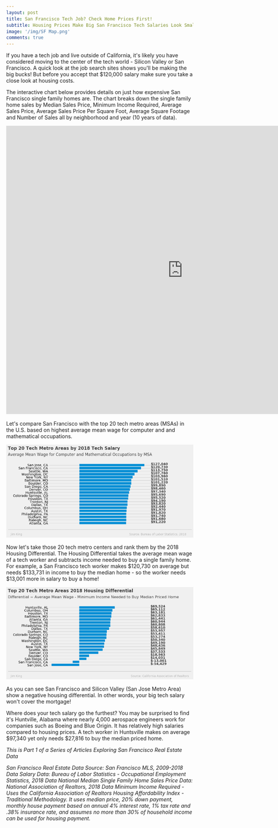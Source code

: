 ```yaml
---
layout: post
title: San Francisco Tech Job? Check Home Prices First!
subtitle: Housing Prices Make Big San Francisco Tech Salaries Look Small.
image: '/img/SF Map.png'
comments: true
---
```


If you have a tech job and live outside of California, it's likely you have considered moving to the center of the tech world - Silicon Valley or San Francisco.  A quick look at the job search sites shows you'll be making the big bucks!  But before you accept that $120,000 salary make sure you take a close look at housing costs.  

The interactive chart below provides details on just how expensive San Francisco single family homes are.  The chart breaks down the single family home sales by Median Sales Price, Minimum Income Required, Average Sales Price, Average Sales Price Per Square Foot, Average Square Footage and Number of Sales all by neighborhood and year (10 years of data). 

<iframe src="https://sf-real-estate.herokuapp.com/SF_Real_Estate_Project" width="950" height="775" style="border: none;"></iframe>

Let's compare San Francisco with the top 20 tech metro areas (MSAs) in the U.S. based on highest average mean wage for computer and and mathematical occupations.


![Tech Salaries 2018 Graph](/img/Tech_Salaries_2018.png)


Now let's take those 20 tech metro centers and rank them by the 2018 Housing Differential.  The Housing Differential takes the average mean wage of a tech worker and subtracts income needed to buy a single family home.  For example, a San Francisco tech worker makes $120,730 on average but needs $133,731 in income to buy the median home - so the worker needs $13,001 more in salary to buy a home!


![Tech Housing 2018 Graph](/img/Tech_Housing_2018.png)


As you can see San Francisco and Silicon Valley (San Jose Metro Area) show a negative housing differential.  In other words, your big tech salary won't cover the mortgage!

Where does your tech salary go the furthest?  You may be surprised to find it's Huntville, Alabama where nearly 4,000 aerospace engineers work for companies such as Boeing and Blue Origin.  It has relatively high salaries compared to housing prices. A tech worker in Huntsville makes on average $97,340 yet only needs $27,816 to buy the median priced home.

*This is Part 1 of a Series of Articles Exploring San Francisco Real Estate Data*

*San Francisco Real Estate Data Source:  San Francisco MLS, 2009-2018 Data*
*Salary Data: Bureau of Labor Statistics - Occupational Employment Statistics, 2018 Data*
*National Median Single Family Home Sales Price Data: National Association of Realtors, 2018 Data*
*Minimum Income Required - Uses the California Association of Realtors Housing Affordability Index - Traditional Methodology.  It uses median price, 20% down payment, monthly house payment based on annual 4% interest rate, 1% tax rate and .38% insurance rate, and assumes no more than 30% of household income can be used for housing payment.*
